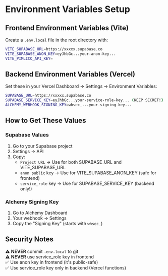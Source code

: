 # Environment Variables Setup

## Frontend Environment Variables (Vite)

Create a `.env.local` file in the root directory with:

```bash
VITE_SUPABASE_URL=https://xxxxx.supabase.co
VITE_SUPABASE_ANON_KEY=eyJhbGc...your-anon-key...
VITE_PIMLICO_API_KEY=
```

## Backend Environment Variables (Vercel)

Set these in your Vercel Dashboard → Settings → Environment Variables:

```bash
SUPABASE_URL=https://xxxxx.supabase.co
SUPABASE_SERVICE_KEY=eyJhbGc...your-service-role-key... (KEEP SECRET!)
ALCHEMY_WEBHOOK_SIGNING_KEY=whsec_...your-signing-key...
```

## How to Get These Values

### Supabase Values

1. Go to your Supabase project
2. Settings → API
3. Copy:
   - `Project URL` → Use for both SUPABASE_URL and VITE_SUPABASE_URL
   - `anon public` key → Use for VITE_SUPABASE_ANON_KEY (safe for frontend)
   - `service_role` key → Use for SUPABASE_SERVICE_KEY (backend only!)

### Alchemy Signing Key

1. Go to Alchemy Dashboard
2. Your webhook → Settings
3. Copy the "Signing Key" (starts with `whsec_`)

## Security Notes

⚠️ **NEVER** commit `.env.local` to git  
⚠️ **NEVER** use service_role key in frontend  
✅ Use anon key in frontend (it's public-safe)  
✅ Use service_role key only in backend (Vercel functions)
